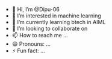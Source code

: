 - 👋 Hi, I’m @Dipu-06
- 👀 I’m interested in machine learning
- 🌱 I’m currently learning btech in AIML
- 💞️ I’m looking to collaborate on 
- 📫 How to reach me ...
- 😄 Pronouns: ...
- ⚡ Fun fact: ...

<!---
Dipu-06/Dipu-06 is a ✨ special ✨ repository because its `README.md` (this file) appears on your GitHub profile.
You can click the Preview link to take a look at your changes.
--->
